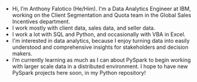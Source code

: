 - Hi, I’m Anthony Falotico (He/Him).  I'm a Data Analytics Engineer at IBM, working on the Client Segmentation and Quota team in the Global Sales Incentives department.
- I work mostly with client data, sales data, and seller data.
- I work a lot with SQL and Python, and occasionally with VBA in Excel.
- I'm interested in data analytics, because I enjoy turning data into easily understood and comprehensive insights for stakeholders and decision makers.
- I’m currently learning as much as I can about PySpark to begin working with larger scale data in a distributed environment. I hope to have new PySpark projects here soon, in my Python repository!
